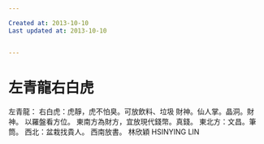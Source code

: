```yaml
---

Created at: 2013-10-10
Last updated at: 2013-10-10


---
```


# 左青龍右白虎


左青龍：
右白虎：虎靜，虎不怕臭。可放飲料、垃圾
財神。仙人掌。晶洞。財神。
以羅盤看方位。
東南方為財方，宜放現代錢幣。真錢。
東北方：文昌。筆筒。
西北：盆栽找貴人。
西南放書。
林欣穎 HSINYING LIN

